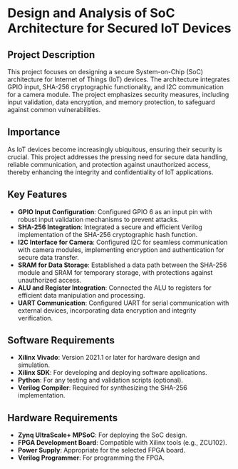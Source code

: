 # Design and Analysis of SoC Architecture for Secured IoT Devices

## Project Description
This project focuses on designing a secure System-on-Chip (SoC) architecture for Internet of Things (IoT) devices. The architecture integrates GPIO input, SHA-256 cryptographic functionality, and I2C communication for a camera module. The project emphasizes security measures, including input validation, data encryption, and memory protection, to safeguard against common vulnerabilities.

## Importance
As IoT devices become increasingly ubiquitous, ensuring their security is crucial. This project addresses the pressing need for secure data handling, reliable communication, and protection against unauthorized access, thereby enhancing the integrity and confidentiality of IoT applications.

## Key Features
- **GPIO Input Configuration**: Configured GPIO 6 as an input pin with robust input validation mechanisms to prevent attacks.
- **SHA-256 Integration**: Integrated a secure and efficient Verilog implementation of the SHA-256 cryptographic hash function.
- **I2C Interface for Camera**: Configured I2C for seamless communication with camera modules, implementing encryption and authentication for secure data transfer.
- **SRAM for Data Storage**: Established a data path between the SHA-256 module and SRAM for temporary storage, with protections against unauthorized access.
- **ALU and Register Integration**: Connected the ALU to registers for efficient data manipulation and processing.
- **UART Communication**: Configured UART for serial communication with external devices, incorporating data encryption and integrity verification.

## Software Requirements
- **Xilinx Vivado**: Version 2021.1 or later for hardware design and simulation.
- **Xilinx SDK**: For developing and deploying software applications.
- **Python**: For any testing and validation scripts (optional).
- **Verilog Compiler**: Required for synthesizing the SHA-256 implementation.

## Hardware Requirements
- **Zynq UltraScale+ MPSoC**: For deploying the SoC design.
- **FPGA Development Board**: Compatible with Xilinx tools (e.g., ZCU102).
- **Power Supply**: Appropriate for the selected FPGA board.
- **Verilog Programmer**: For programming the FPGA.
